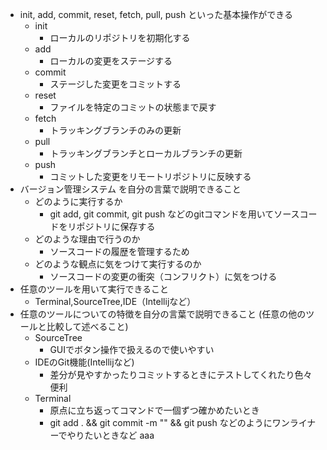 - init, add, commit, reset, fetch, pull, push といった基本操作ができる
  - init
    - ローカルのリポジトリを初期化する
  - add
    - ローカルの変更をステージする
  - commit
    - ステージした変更をコミットする
  - reset
    - ファイルを特定のコミットの状態まで戻す
  - fetch
    - トラッキングブランチのみの更新
  - pull
    - トラッキングブランチとローカルブランチの更新
  - push
    - コミットした変更をリモートリポジトリに反映する
- バージョン管理システム を自分の言葉で説明できること
   - どのように実行するか
     - git add, git commit, git push などのgitコマンドを用いてソースコードをリポジトリに保存する
   - どのような理由で行うのか
     - ソースコードの履歴を管理するため
   - どのような観点に気をつけて実行するのか
     - ソースコードの変更の衝突（コンフリクト）に気をつける
- 任意のツールを用いて実行できること
  - Terminal,SourceTree,IDE（Intellijなど）
- 任意のツールについての特徴を自分の言葉で説明できること (任意の他のツールと比較して述べること)
  - SourceTree
    - GUIでボタン操作で扱えるので使いやすい
  - IDEのGit機能(Intellijなど)
    - 差分が見やすかったりコミットするときにテストしてくれたり色々便利
  - Terminal
    - 原点に立ち返ってコマンドで一個ずつ確かめたいとき
    - git add . && git commit -m "" && git push などのようにワンライナーでやりたいときなど
aaa